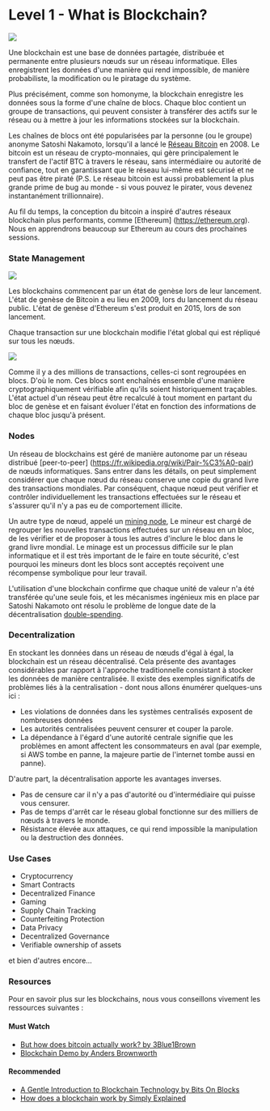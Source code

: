 # Level 1 - What is Blockchain?
![](https://i.imgur.com/Pn1B0t8.png)

Une blockchain est une base de données partagée, distribuée et permanente entre plusieurs nœuds sur un réseau informatique. Elles enregistrent les données d'une manière qui rend impossible, de manière probabiliste, la modification ou le piratage du système.

Plus précisément, comme son homonyme, la blockchain enregistre les données sous la forme d'une chaîne de blocs. Chaque bloc contient un groupe de transactions, qui peuvent consister à transférer des actifs sur le réseau ou à mettre à jour les informations stockées sur la blockchain.

Les chaînes de blocs ont été popularisées par la personne (ou le groupe) anonyme Satoshi Nakamoto, lorsqu'il a lancé le [Réseau Bitcoin](https://bitcoin.org) en 2008. Le bitcoin est un réseau de crypto-monnaies, qui gère principalement le transfert de l'actif BTC à travers le réseau, sans intermédiaire ou autorité de confiance, tout en garantissant que le réseau lui-même est sécurisé et ne peut pas être piraté (P.S. Le réseau bitcoin est aussi probablement la plus grande prime de bug au monde - si vous pouvez le pirater, vous devenez instantanément trillionnaire).

<Quiz questionId="25642ab6-6359-4d96-b361-9bcda3924821" />

Au fil du temps, la conception du bitcoin a inspiré d'autres réseaux blockchain plus performants, comme [Ethereum] (https://ethereum.org). Nous en apprendrons beaucoup sur Ethereum au cours des prochaines sessions.

<Quiz questionId="aa97ba07-0129-461a-a162-c10f029d26c6" />

### State Management

![](https://i.imgur.com/VQySjQu.png)

Les blockchains commencent par un état de genèse lors de leur lancement. L'état de genèse de Bitcoin a eu lieu en 2009, lors du lancement du réseau public. L'état de genèse d'Ethereum s'est produit en 2015, lors de son lancement.

Chaque transaction sur une blockchain modifie l'état global qui est répliqué sur tous les nœuds. 

<Quiz questionId="d2cb1910-40ac-481a-bf64-b117fe029182" />

![](https://i.imgur.com/wjK9Foy.png)

Comme il y a des millions de transactions, celles-ci sont regroupées en blocs. D'où le nom. Ces blocs sont enchaînés ensemble d'une manière cryptographiquement vérifiable afin qu'ils soient historiquement traçables. L'état actuel d'un réseau peut être recalculé à tout moment en partant du bloc de genèse et en faisant évoluer l'état en fonction des informations de chaque bloc jusqu'à présent.

<Quiz questionId="c7163d6f-a474-460d-93f8-ab11e6253af4" />

### Nodes

Un réseau de blockchains est géré de manière autonome par un réseau distribué [peer-to-peer] (https://fr.wikipedia.org/wiki/Pair-%C3%A0-pair) de nœuds informatiques. Sans entrer dans les détails, on peut simplement considérer que chaque nœud du réseau conserve une copie du grand livre des transactions mondiales. Par conséquent, chaque nœud peut vérifier et contrôler individuellement les transactions effectuées sur le réseau et s'assurer qu'il n'y a pas eu de comportement illicite.

Un autre type de nœud, appelé un [mining node](https://en.wikipedia.org/wiki/Bitcoin#Mining), Le mineur est chargé de regrouper les nouvelles transactions effectuées sur un réseau en un bloc, de les vérifier et de proposer à tous les autres d'inclure le bloc dans le grand livre mondial. Le minage est un processus difficile sur le plan informatique et il est très important de le faire en toute sécurité, c'est pourquoi les mineurs dont les blocs sont acceptés reçoivent une récompense symbolique pour leur travail.

<Quiz questionId="a96d92ca-5044-4d9e-b4c7-b094370a307f" />

<Quiz questionId="cda75960-e266-4deb-b317-20ccdcae9b98" />

L'utilisation d'une blockchain confirme que chaque unité de valeur n'a été transférée qu'une seule fois, et les mécanismes ingénieux mis en place par Satoshi Nakamoto ont résolu le problème de longue date de la décentralisation [double-spending](https://en.wikipedia.org/wiki/Double-spending).

<Quiz questionId="229ed272-9cd3-4b42-936d-871cb2cfac3d" />

### Decentralization
En stockant les données dans un réseau de nœuds d'égal à égal, la blockchain est un réseau décentralisé. Cela présente des avantages considérables par rapport à l'approche traditionnelle consistant à stocker les données de manière centralisée. Il existe des exemples significatifs de problèmes liés à la centralisation - dont nous allons énumérer quelques-uns ici :

- Les violations de données dans les systèmes centralisés exposent de nombreuses données
- Les autorités centralisées peuvent censurer et couper la parole.
- La dépendance à l'égard d'une autorité centrale signifie que les problèmes en amont affectent les consommateurs en aval (par exemple, si AWS tombe en panne, la majeure partie de l'internet tombe aussi en panne).

<Quiz questionId="156de364-a10f-49fd-a669-05f3762dbab1" />

D'autre part, la décentralisation apporte les avantages inverses.
- Pas de censure car il n'y a pas d'autorité ou d'intermédiaire qui puisse vous censurer.
- Pas de temps d'arrêt car le réseau global fonctionne sur des milliers de nœuds à travers le monde.
- Résistance élevée aux attaques, ce qui rend impossible la manipulation ou la destruction des données.


### Use Cases

- Cryptocurrency
- Smart Contracts
- Decentralized Finance
- Gaming
- Supply Chain Tracking
- Counterfeiting Protection
- Data Privacy
- Decentralized Governance
- Verifiable ownership of assets

et bien d'autres encore...

<Quiz questionId="694123d0-2716-463c-9f14-bb838b02a971" />

### Resources

Pour en savoir plus sur les blockchains, nous vous conseillons vivement les ressources suivantes :

#### Must Watch
- [But how does bitcoin actually work? by 3Blue1Brown](https://www.youtube.com/watch?v=bBC-nXj3Ng4)
- [Blockchain Demo by Anders Brownworth](https://andersbrownworth.com/blockchain/)

<Quiz questionId="faf19815-bb85-4e21-80aa-e2f7cb1bd6b7" />

#### Recommended
- [A Gentle Introduction to Blockchain Technology by Bits On Blocks](https://bitsonblocks.net/2015/09/09/gentle-introduction-blockchain-technology/)
- [How does a blockchain work by Simply Explained](https://www.youtube.com/watch?v=SSo_EIwHSd4)

<SubmitQuiz />
